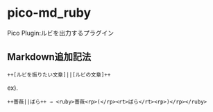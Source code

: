 # pico-md_ruby
Pico Plugin:ルビを出力するプラグイン

## Markdown追加記法

    ++[ルビを振りたい文章]||[ルビの文章]++
ex).

    ++薔薇||ばら++ ⇒ <ruby>薔薇<rp>(</rp><rt>ばら</rt><rp>)</rp></ruby>
